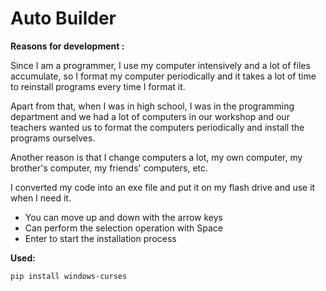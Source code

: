 # Auto Builder

**Reasons for development :**

Since I am a programmer, I use my computer intensively and a lot of files accumulate, so I format my computer periodically and it takes a lot of time to reinstall programs every time I format it.

Apart from that, when I was in high school, I was in the programming department and we had a lot of computers in our workshop and our teachers wanted us to format the computers periodically and install the programs ourselves.

Another reason is that I change computers a lot, my own computer, my brother's computer, my friends' computers, etc.

I converted my code into an exe file and put it on my flash drive and use it when I need it.







- You can move up and down with the arrow keys
- Can perform the selection operation with Space
- Enter to start the installation process


**Used:**
```bash
pip install windows-curses
```
